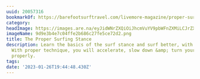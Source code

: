 ```yaml
---
uuid: 20057316
bookmarkOf: https://barefootsurftravel.com/livemore-magazine/proper-surfing-stance
category:
headImage: https://images.are.na/eyJidWNrZXQiOiJhcmVuYV9pbWFnZXMiLCJrZXkiOiIyMDA1NzMxNi9vcmlnaW5hbF85ZDllM2I0ZTdjMDRmZmUyYjY4NmMyN2ZlNWNlNzJkMi5wbmciLCJlZGl0cyI6eyJyZXNpemUiOnsid2lkdGgiOjEyMDAsImhlaWdodCI6MTIwMCwiZml0IjoiaW5zaWRlIiwid2l0aG91dEVubGFyZ2VtZW50Ijp0cnVlfSwid2VicCI6eyJxdWFsaXR5Ijo5MH0sImpwZWciOnsicXVhbGl0eSI6OTB9LCJyb3RhdGUiOm51bGx9fQ==?bc=0
imageName: 9d9e3b4e7c04ffe2b686c27fe5ce72d2.png
title: The Proper Surfing Stance
description: Learn the basics of the surf stance and surf better, with more style!
  With proper technique, you will accelerate, slow down &amp; turn your surfboard
  properly.
tags:
date: '2023-01-26T19:44:48.430Z'
---
```

